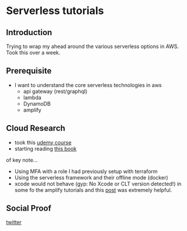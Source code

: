 # Serverless tutorials

## Introduction

Trying to wrap my ahead around the various serverless options in AWS. Took this over a week.

## Prerequisite

- I want to understand the core serverless technologies in aws
  - api gateway (rest/graphql)
  - lambda
  - DynamoDB
  - amplify

## Cloud Research

- took this [udemy course](https://www.udemy.com/course/aws-lambda-serverless-architecture)
- starting reading [this book](https://www.oreilly.com/library/view/full-stack-serverless/9781492059882/)

of key note...

- Using MFA with a role I had previously setup with terraform
- Using the serverless framework and their offline mode (docker)
- xcode would not behave (gyp: No Xcode or CLT version detected!) in some fo the amplify tutorials and this [post](https://medium.com/flawless-app-stories/gyp-no-xcode-or-clt-version-detected-macos-catalina-anansewaa-38b536389e8d) was extremely helpful.

## Social Proof

[twitter](https://twitter.com/mejenks/status/1294278520085020673?s=20)